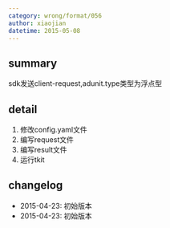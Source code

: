 ```yaml
---
category: wrong/format/056
author: xiaojian
datetime: 2015-05-08
---
```


## summary

sdk发送client-request,adunit.type类型为浮点型

## detail

1. 修改config.yaml文件
1. 编写request文件
1. 编写result文件
1. 运行tkit

## changelog

- 2015-04-23: 初始版本
- 2015-04-23: 初始版本